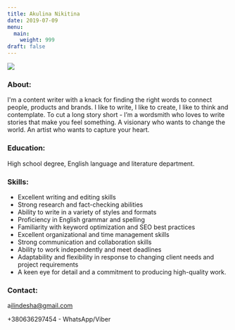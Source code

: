 ```yaml
---
title: Akulina Nikitina
date: 2019-07-09
menu:
  main:
    weight: 999
draft: false
---
```

![](/images/29e79f40-015e-4950-9bb4-72ff62517a86.jpeg)

### A﻿bout:

I'm a content writer with a knack for finding the right words to connect people, products and brands. I like to write, I like to create, I like to think and contemplate. To cut a long story short - I’m a wordsmith who loves to write stories that make you feel something. A visionary who wants to change the world. An artist who wants to capture your heart.

### E﻿ducation:

High school degree, English language and literature department.

### Skills:

* Excellent writing and editing skills
* Strong research and fact-checking abilities
* Ability to write in a variety of styles and formats
* Proficiency in English grammar and spelling
* Familiarity with keyword optimization and SEO best practices
* Excellent organizational and time management skills
* Strong communication and collaboration skills
* Ability to work independently and meet deadlines
* Adaptability and flexibility in response to changing client needs and project requirements
* A keen eye for detail and a commitment to producing high-quality work.

### C﻿ontact:

a﻿ilindesha@gmail.com

+﻿380636297454 - WhatsApp/Viber